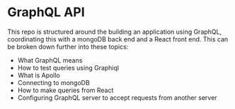 # GraphQL API

This repo is structured around the building an application using GraphQL, coordinating this with a mongoDB back end and a React front end. This can be broken down further into these topics:
  - What GraphQL means
  - How to test queries using Graphiql
  - What is Apollo
  - Connecting to mongoDB
  - How to make queries from React
  - Configuring GraphQL server to accept requests from another server
